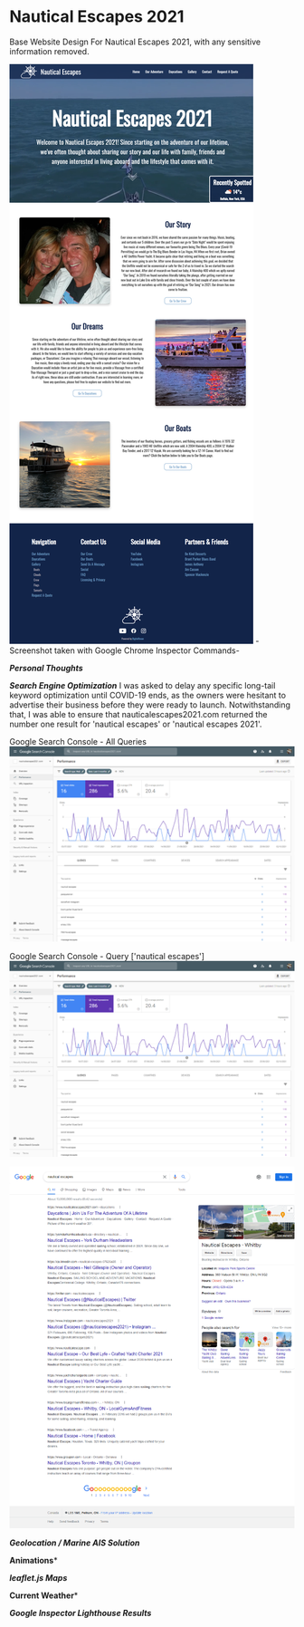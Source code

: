 # Nautical Escapes 2021
Base Website Design For Nautical Escapes 2021, with any sensitive information removed. 

![screenshot of nautical escapes 2021 homepage](./screenshots/nauticalescapes2021.com_.png)
-Screenshot taken with Google Chrome Inspector Commands-

***Personal Thoughts***

***Search Engine Optimization***
I was asked to delay any specific long-tail keyword optimization until COVID-19 ends, as the owners were hesitant to advertise their business before they were ready to launch. Notwithstanding that, I was able to ensure that nauticalescapes2021.com returned the number one result for 'nautical escapes' or 'nautical escapes 2021'.

Google Search Console - All Queries
![screenshot of google search console s.e.o for nautical escapes 2021](./screenshots/google_search_allq.png)

Google Search Console - Query ['nautical escapes']
![screenshot of google search console s.e.o for nautical escapes 2021](./screenshots/google_search_allq.png)

![screenshot of google search results page for 'nautical escapes' query](./screenshots/google_search_resultsp.png)

***Geolocation / Marine AIS Solution***

**Animations***

***leaflet.js Maps***

**Current Weather***

***Google Inspector Lighthouse Results***
